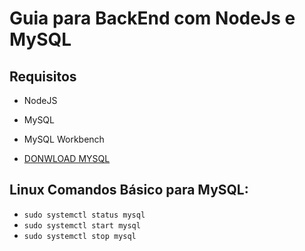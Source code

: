 # Guia para BackEnd com NodeJs e MySQL


## Requisitos
- NodeJS

- MySQL

- MySQL Workbench

- [DONWLOAD MYSQL](https://dev.mysql.com/downloads/workbench/)

## Linux Comandos Básico para MySQL:
- `sudo systemctl status mysql`
- `sudo systemctl start mysql`
- `sudo systemctl stop mysql`